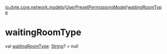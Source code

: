 [io.dyte.core.network.models](../index.md)/[UserPresetPermissionsModel](index.md)/[waitingRoomType](waiting-room-type.md)

# waitingRoomType


val [waitingRoomType](waiting-room-type.md): [String](https://kotlinlang.org/api/latest/jvm/stdlib/kotlin/-string/index.html)? = null
